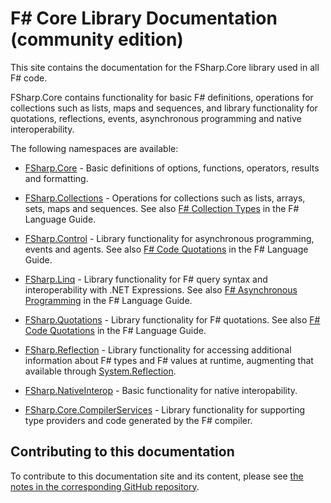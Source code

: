 
# F# Core Library Documentation (community edition)

This site contains the documentation for the FSharp.Core library used in all F# code.

FSharp.Core contains functionality for basic F# definitions, operations for collections such as lists, maps and sequences,
and library functionality for quotations, reflections, events, asynchronous programming and native interoperability.

The following namespaces are available:

* [FSharp.Core](reference/fsharp-core.html) - Basic definitions of options, functions, operators, results and formatting.

* [FSharp.Collections](reference/fsharp-collections.html) - Operations for collections such as lists, arrays, sets, maps and sequences. See also [F# Collection Types](https://docs.microsoft.com/dotnet/fsharp/language-reference/fsharp-collection-types) in the F# Language Guide.

* [FSharp.Control](reference/fsharp-control.html) - Library functionality for asynchronous programming, events and agents. See also [F# Code Quotations](https://docs.microsoft.com/dotnet/fsharp/language-reference/code-quotations) in the F# Language Guide.

* [FSharp.Linq](reference/fsharp-linq.html) - Library functionality for F# query syntax and interoperability with .NET Expressions. See also [F# Asynchronous Programming](https://docs.microsoft.com/en-us/dotnet/fsharp/language-reference/asynchronous-workflows) in the F# Language Guide.

* [FSharp.Quotations](reference/fsharp-quotations.html) - Library functionality for F# quotations. See also [F# Code Quotations](https://docs.microsoft.com/dotnet/fsharp/language-reference/code-quotations) in the F# Language Guide.

* [FSharp.Reflection](reference/fsharp-reflection.html) - Library functionality for accessing additional information about F# types and F# values at runtime, augmenting that available through [System.Reflection](https://docs.microsoft.com/dotnet/api/system.reflection).

* [FSharp.NativeInterop](reference/fsharp-linq.html) - Basic functionality for native interopability.

* [FSharp.Core.CompilerServices](reference/fsharp-core-compilerservices.html) - Library functionality for supporting type providers and code generated by the F# compiler.

## Contributing to this documentation

To contribute to this documentation site and its content, please see [the notes in the corresponding GitHub repository](https://github.com/fsharp/fsharp-core-docs).
